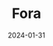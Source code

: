 ---  
layout: startup_page  
title: "Fora"  
id: "foratravel.com"  
permalink: "/foraforatravel.com01312024/"  
website: "https://www.foratravel.com"  
funding_round: "Pre-Seed"  
funding_amount: "$3.8M"  
investors: "Converge, GTM Fund, Zelkova Venture Partners, Acadian Ventures, 14Peaks, and other institutional investors and individual executives"  
about: "Fora is an executive relationship management (ERM) platform using AI to help C-suite executives make better decisions. It processes an organization's information flow into actionable insights, enhancing clarity and efficiency while prioritizing security and minimizing organizational liability."  
markets: "Tourism, Travel, Travel Agency"  
hq: "New York, New York, United States"  
founded_year: "2021"  
linkedin: "https://www.linkedin.com/company/foratravel"  
twitter: "https://twitter.com/hellofora"  
instagram: ""  
facebook: "https://www.facebook.com/hellofora"  
crunchbase: "https://www.crunchbase.com/organization/fora-9ac3"  
pitchbook: "https://pitchbook.com/profiles/company/483814-81"  

date_display: "31-Jan-2024"  
date: "2024-01-31"

# SEO Optimization  
meta_title: "Fora - Pre-Seed Funding ($3.8M)"  
meta_description: "Fora, Fora is an executive relationship management (ERM) platform using AI to help C-suite executives make better decisions. It processes an organization's ..."  
meta_keywords: "Fora, Tourism, Travel, Travel Agency, Pre-Seed funding"  
canonical_url: "https://startup.projectstartups.com/foraforatravel.com01312024/"  
---